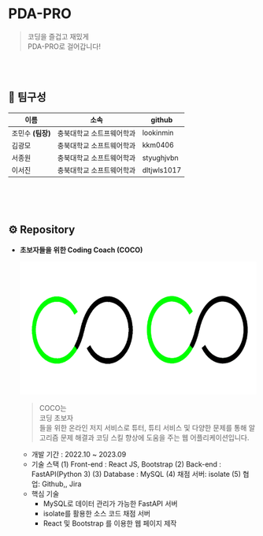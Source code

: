 # PDA-PRO 

> 코딩을 즐겁고 재밌게 <br/>
> PDA-PRO로 걸어갑니다!

<br/>
<br/>

## 👩 팀구성

| 이름 | 소속 | github |
| --- | --- | --- |
| 조민수 <b>(팀장)</b> | 충북대학교 소트프웨어학과 | lookinmin |
| 김광모 | 충북대학교 소프트웨어학과 | kkm0406 |
| 서종원 | 충북대학교 소프트웨어학과 | styughjvbn |
| 이서진 | 충북대학교 소프트웨어학과 | dltjwls1017 |

<br/>
<br/>
<br/>

## ⚙ Repository

- **초보자들을 위한 Coding Coach (COCO)**
    
    [<img src="./img/logo2.png" alt="COCO" width = "480" height="270" />](https://github.com/PDA-PRO)
    
    > COCO는 <br>코딩 초보자</br>들을 위한 온라인 저지 서비스로
    > 튜터, 튜티 서비스 및 다양한 문제를 통해
    > 알고리즘 문제 해결과 코딩 스킬 향상에 도움을 주는 웹 어플리케이션입니다.

    - 개발 기간 : 2022.10 ~ 2023.09
    - 기술 스택
        (1) Front-end : React JS, Bootstrap
        (2) Back-end : FastAPI(Python 3)
        (3) Database : MySQL
        (4) 채점 서버: isolate
        (5) 협업: Github,, Jira        
    - 핵심 기술
        - MySQL로 데이터 관리가 가능한 FastAPI 서버
        - isolate를 활용한 소스 코드 채점 서버
        - React 및 Bootstrap 를 이용한 웹 페이지 제작
